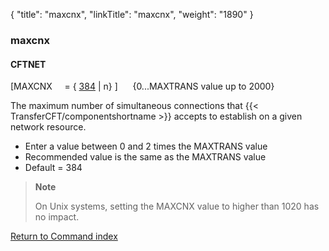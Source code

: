 {
    "title": "maxcnx",
    "linkTitle": "maxcnx",
    "weight": "1890"
}<span id="maxcnx"></span>

### maxcnx

#### CFTNET

\[MAXCNX     = { <u>384</u>
| n} \]      {0...MAXTRANS value up to 2000}

The maximum number of simultaneous connections that  {{< TransferCFT/componentshortname  >}} accepts
to establish on a given network resource.

-   Enter
    a value between 0 and 2 times the MAXTRANS
    value
-   Recommended value is the same as the MAXTRANS value
-   Default = 384

> **Note**
>
> On Unix systems, setting the MAXCNX value to higher than 1020  has no impact.

[Return to Command index](../../)
